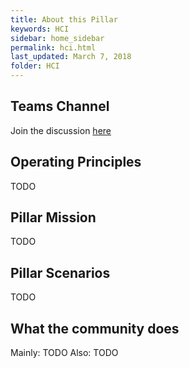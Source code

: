 ```yaml
---
title: About this Pillar
keywords: HCI
sidebar: home_sidebar
permalink: hci.html
last_updated: March 7, 2018
folder: HCI
---
```


<!-- Here is where the Pillar leads can put in the main goals/principles of the Pillar -->

## Teams Channel

Join the discussion [here](https://teams.microsoft.com/l/channel/19%3a14b98c752fc44a169e5b7bfe793fa16e%40thread.skype/!%2520HCI%2520Pillar?groupId=dff0a70d-6316-4124-ae5a-e9d06f63ec34&tenantId=72f988bf-86f1-41af-91ab-2d7cd011db47)

## Operating Principles

TODO

## Pillar Mission

TODO

## Pillar Scenarios

TODO

## What the community does

Mainly:
TODO
Also:
TODO